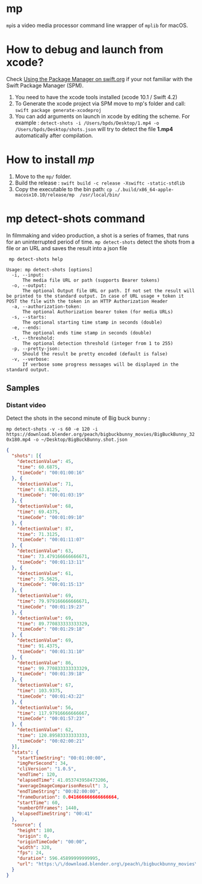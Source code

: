 # mp

`mp`is a video media processor command line wrapper of `mplib` for macOS.

# How to debug and launch from xcode?

Check [Using the Package Manager on swift.org](https://swift.org/getting-started/#using-the-package-manager) if your not familiar with the Swift Package Manager (SPM).

1. You need to have the xcode tools installed (xcode 10.1 / Swift 4.2)
2. To Generate the xcode project  via SPM move to mp's folder and call: `swift package generate-xcodeproj` 
3. You can add arguments on launch in xcode by editing the scheme. For example : `detect-shots -i /Users/bpds/Desktop/1.mp4 -o /Users/bpds/Desktop/shots.json` will try to detect the file **1.mp4** automatically after compilation.  

# How to install *mp*

1. Move to the `mp/` folder.
2. Build the release :  `swift build -c release -Xswiftc -static-stdlib`
3. Copy the executable to the bin path: `cp ./.build/x86_64-apple-macosx10.10/release/mp  /usr/local/bin/`


# mp detect-shots command

In filmmaking and video production, a shot is a series of frames, that runs for an uninterrupted period of time. `mp detect-shots` detect the shots from a file or an URL and saves the result into a json file 

` mp detect-shots help`


```
Usage: mp detect-shots [options]
  -i, --input:
      The media file URL or path (supports Bearer tokens)
  -o, --output:
      The optional Output file URL or path. If not set the result will be printed to the standard output. In case of URL usage + token it POST the file with the token in an HTTP Authorization Header
  -a, --authorization-token:
      The optional Authorization bearer token (for media URLs)
  -s, --starts:
      The optional starting time stamp in seconds (double)
  -e, --ends:
      The optional ends time stamp in seconds (double)
  -t, --threshold:
      The optional detection threshold (integer from 1 to 255)
  -p, --pretty-json:
      Should the result be pretty encoded (default is false)
  -v, --verbose:
      If verbose some progress messages will be displayed in the standard output.
```


## Samples

### Distant video 

Detect the shots in the second minute of Big buck bunny :

`mp detect-shots -v -s 60 -e 120 -i https://download.blender.org/peach/bigbuckbunny_movies/BigBuckBunny_320x180.mp4 -o ~/Desktop/BigBuckBunny.shot.json`


```json
{
  "shots": [{
    "detectionValue": 45,
    "time": 60.6875,
    "timeCode": "00:01:00:16"
  }, {
    "detectionValue": 71,
    "time": 63.8125,
    "timeCode": "00:01:03:19"
  }, {
    "detectionValue": 68,
    "time": 69.4375,
    "timeCode": "00:01:09:10"
  }, {
    "detectionValue": 87,
    "time": 71.3125,
    "timeCode": "00:01:11:07"
  }, {
    "detectionValue": 63,
    "time": 73.479166666666671,
    "timeCode": "00:01:13:11"
  }, {
    "detectionValue": 61,
    "time": 75.5625,
    "timeCode": "00:01:15:13"
  }, {
    "detectionValue": 69,
    "time": 79.979166666666671,
    "timeCode": "00:01:19:23"
  }, {
    "detectionValue": 69,
    "time": 89.770833333333329,
    "timeCode": "00:01:29:18"
  }, {
    "detectionValue": 69,
    "time": 91.4375,
    "timeCode": "00:01:31:10"
  }, {
    "detectionValue": 86,
    "time": 99.770833333333329,
    "timeCode": "00:01:39:18"
  }, {
    "detectionValue": 67,
    "time": 103.9375,
    "timeCode": "00:01:43:22"
  }, {
    "detectionValue": 56,
    "time": 117.97916666666667,
    "timeCode": "00:01:57:23"
  }, {
    "detectionValue": 62,
    "time": 120.89583333333333,
    "timeCode": "00:02:00:21"
  }],
  "stats": {
    "startTimeString": "00:01:00:00",
    "imgPerSecond": 34,
    "cliVersion": "1.0.5",
    "endTime": 120,
    "elapsedTime": 41.053743958473206,
    "averageImageComparisonResult": 3,
    "endTimeString": "00:02:00:00",
    "frameDuration": 0.041666666666666664,
    "startTime": 60,
    "numberOfFrames": 1440,
    "elapsedTimeString": "00:41"
  },
  "source": {
    "height": 180,
    "origin": 0,
    "originTimeCode": "00:00",
    "width": 320,
    "fps": 24,
    "duration": 596.45899999999995,
    "url": "https:\/\/download.blender.org\/peach\/bigbuckbunny_movies\/BigBuckBunny_320x180.mp4"
  }
}
```

